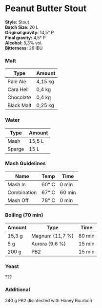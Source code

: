 # Peanut Butter Stout

**Style:** Stout  
**Batch Size**: 20 L  
**Original gravity:** 14,5° P  
**Final gravity:** 4,5° P  
**Alcohol:** 5,3% vol.  
**Bitterness:** 26 IBU  

### Malt

| Type       | Amount  |
| ---------- | ------- |
| Pale Ale   | 4,15 kg |
| Cara Hell  | 0,4 kg  |
| Chocolate  | 0,4 kg  |
| Black Malt | 0,25 kg |

### Water

| Type   | Amount |
| ------ | ------ |
| Mash   | 15,5 L |
| Sparge | 15 L   |

### Mash Guidelines 

| Name        | Temp  | Time   |
| ----------- | ----- | ------ |
| Mash In     | 60° C | 0 min  |
| Combination | 67° C | 60 min |
| Mash Off    | 78° C | 0 min  |

### Boiling (70 min)

| Amount | Type            | Time   |
| ------ | --------------- | ------ |
| 15,3 g | Magnum (11,7 %) | 80 min |
| 5 g    | Aurora (9,6 %)  | 15 min |
| 200 g  | PB2             | 15 min |

### Yeast

???

### Additional

240 g PB2 disinfected with Honey Bourbon 